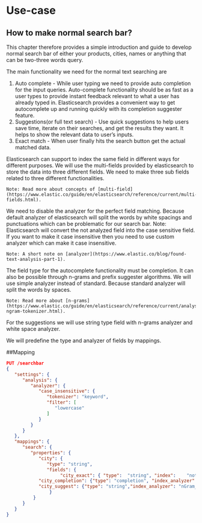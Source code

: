 # Use-case

## How to make normal search bar?

This chapter therefore provides a simple introduction and guide to develop normal search bar of either your products, cities, names or anything that can be two-three words query. 

The main functionality we need for the normal text searching are

1. Auto complete - While user typing we need to provide auto completion for the input queries. Auto-complete functionality should be as fast as a user types to provide instant feedback relevant to what a user has already typed in.  Elasticsearch provides a convenient way to get autocomplete up and running quickly with its completion suggester feature. 
2. Suggestions(or full text search) - Use quick suggestions to help users save time, iterate on their searches, and get the results they want. It helps to show the relevant data to user’s inputs. 
3. Exact match - When user finally hits the search button get the actual matched data. 

Elasticsearch can support to index the same field in different ways for different purposes. We will use the multi-fields provided by elasticsearch to store the data into three different fields. We need to make three sub fields related to three different functionalities. 

```
Note: Read more about concepts of [multi-field](https://www.elastic.co/guide/en/elasticsearch/reference/current/multi-fields.html).
```

We need to disable the analyzer for the perfect field matching. Because default analyzer of elasticsearch will split the words by white spacings and punctuations which can be problematic for our search bar.
Note: Elasticsearch will convert the not analyzed field into the case sensitive field. If you want to make it case insensitive then you need to use custom analyzer which can make it case insensitive.  

```
Note: A short note on [analyzer](https://www.elastic.co/blog/found-text-analysis-part-1).
```
The field type for the autocomplete functionality must be completion. It can also be possible through n-grams and prefix suggester algorithms. We will use simple analyzer instead of standard. Because standard analyzer will split the words by spaces.
 
```
Note: Read more about [n-grams](https://www.elastic.co/guide/en/elasticsearch/reference/current/analysis-ngram-tokenizer.html). 

``` 
For the suggestions we will use string type field with n-grams analyzer and white space analyzer.

We will predefine the type and  analyzer of fields by mappings.

##Mapping

```json
PUT /searchbar
{
   "settings": {
      "analysis": {
         "analyzer": {
            "case_insensitive": {
               "tokenizer": "keyword",
               "filter": [
                  "lowercase"
               ]
            }
         }
      }
   },
   "mappings": {
      "search": {
         "properties": {
            "city": {
               "type": "string",
               "fields": {
            		"city_exact": { "type":  "string", "index":    "not_analyzed" },
			"city_completion": {"type": "completion", "index_analyzer": "simple" , "search_analyzer": "simple", "payloads": false},
			"city_suggest": {"type": "string","index_analyzer": "nGram_analyzer", "search_analyzer": "whitespace_analyzer"}
            	}
          }
      }
   }
}
```
